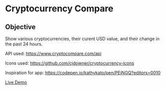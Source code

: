 # Cryptocurrency Compare

## Objective
Show various cryptocurrencies, their curent USD value, and their change in the past 24 hours.

API used: https://www.cryptocompare.com/api

Icons used: https://github.com/cjdowner/cryptocurrency-icons

Inspiration for app: https://codepen.io/kathykato/pen/PEjNGQ?editors=0010

[Live Demo](http://cryptocompare.ziggysauce.surge.sh/)
